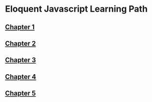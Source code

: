 # Eloquent Javascript Learning Path
## [Chapter 1](/EloquentJS/chapter1)
## [Chapter 2](/EloquentJS/chapter2)
## [Chapter 3](/EloquentJS/chapter3)
## [Chapter 4](/EloquentJS/chapter4)
## [Chapter 5](/EloquentJS/chapter5)